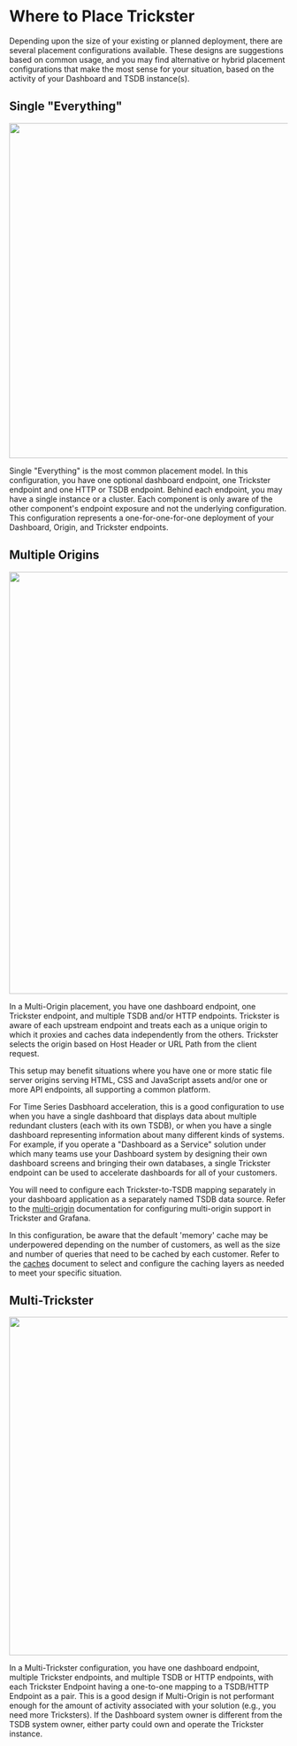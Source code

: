 # Where to Place Trickster

Depending upon the size of your existing or planned deployment, there are several placement configurations available. These designs are suggestions based on common usage, and you may find alternative or hybrid placement configurations that make the most sense for your situation, based on the activity of your Dashboard and TSDB instance(s).

## Single "Everything"

<img src="./images/deploy-single-everything-1.png" width="605"/>

Single "Everything" is the most common placement model. In this configuration, you have one optional dashboard endpoint, one Trickster endpoint and one HTTP or TSDB endpoint. Behind each endpoint, you may have a single instance or a cluster. Each component is only aware of the other component's endpoint exposure and not the underlying configuration. This configuration represents a one-for-one-for-one deployment of your Dashboard, Origin, and Trickster endpoints.

## Multiple Origins

<img src="./images/deploy-multi-origin-1.png" width="762"/>

In a Multi-Origin placement, you have one dashboard endpoint, one Trickster endpoint, and multiple TSDB and/or HTTP endpoints. Trickster is aware of each upstream endpoint and treats each as a unique origin to which it proxies and caches data independently from the others. Trickster selects the origin based on Host Header or URL Path from the client request.

This setup may benefit situations where you have one or more static file server origins serving HTML, CSS and JavaScript assets and/or one or more API endpoints, all supporting a common platform.

For Time Series Dasbhoard acceleration, this is a good configuration to use when you have a single dashboard that displays data about multiple redundant clusters (each with its own TSDB), or when you have a single dashboard representing information about many different kinds of systems. For example, if you operate a "Dashboard as a Service" solution under which many teams use your Dashboard system by designing their own dashboard screens and bringing their own databases, a single Trickster endpoint can be used to accelerate dashboards for all of your customers.

You will need to configure each Trickster-to-TSDB mapping separately in your dashboard application as a separately named TSDB data source. Refer to the [multi-origin](./multi-origin.md) documentation for configuring multi-origin support in Trickster and Grafana.

In this configuration, be aware that the default 'memory' cache may be underpowered depending on the number of customers, as well as the size and number of queries that need to be cached by each customer. Refer to the [caches](./caches.md) document to select and configure the caching layers as needed to meet your specific situation.

## Multi-Trickster

<img src="./images/deploy-multi-trickster-1.png" width="611"/>

In a Multi-Trickster configuration, you have one dashboard endpoint, multiple Trickster endpoints, and multiple TSDB or HTTP endpoints, with each Trickster Endpoint having a one-to-one mapping to a TSDB/HTTP Endpoint as a pair. This is a good design if Multi-Origin is not performant enough for the amount of activity associated with your solution (e.g., you need more Tricksters). If the Dashboard system owner is different from the TSDB system owner, either party could own and operate the Trickster instance.
